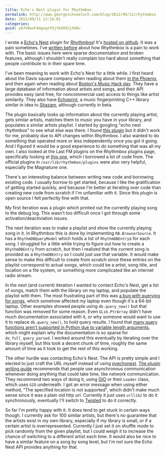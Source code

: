 ```yaml
---
title: Echo's Nest plugin for Rhythmbox
permalink: http://www.georgeschneeloch.com/blog/2012/09/11/rhythmbox
date: 2012/09/11 13:16:01
categories: 
guid: yAJV0wvF4mgoqzYUjYm5HZnjXU8=
---
```

I wrote a [Echo's Nest](http://www.echonest.com) plugin for [Rhythmbox](http://www.rhythmbox.org)! It's [hosted on github](http://github.com/bostonbusmap/rhythmbox-echonest). It was a pain sometimes. I've [written before](http://www.georgeschneeloch.com/blog/2012/08/07/productivity) about how Rhythmbox is a pain to work with. The basic issues here were sparse documentation and broken features, although I shouldn't really complain too hard about something that people contribute to in their spare time.

I've been meaning to work with Echo's Nest for a little while. I first heard about the Davis square company when reading about them [in the Phoenix](http://thephoenix.com/boston/music/119592-echo-nest-is-ready-to-fly/), and then again when reading about [Boston's Music Hack day](http://boston.musichackday.org). They have a large database of information about artists and songs, and their API provides easy (and free, for noncommercial use) access to things like artist similarity. They also have [Echoprint](http://echoprint.me), a music fingerprinting C++ library similar in idea to [Shazam](http://shazam.com), although currently in beta.

The plugin basically looks up information about the currently playing artist, gets similar artists, matches them to music you have in your library, and populates a similar artists playlist. I started by googling "echo nest rhythmbox" to see what else was there. I found [this plugin](https://github.com/tylerwilliams/rhythmbox-en-recommender) but it didn't work for me, probably due to API changes within Rhythmbox. I also wanted to do something that operated more or less independently once you got it going. And I figured it would be a good experience to do something that was all my own. I also looked at the Last FM plugins on the Rhythmbox plugins page, specifically looking at [this one](https://github.com/asermax/lastfm_queue), which I borrowed a lot of code from. The official plugins in `/usr/lib/rhythmbox/plugins` were also very helpful, especially the Magnatune one.

There's an interesting balance between writing new code and borrowing existing code. I usually borrow to get started, because I like the gratification of getting started quickly, and because I'm better at iterating over code than creating new code from scratch if I'm unfamiliar with it. Since this plugin is open source I felt perfectly fine with that.

My first iteration was a plugin which printed out the currently playing song to the debug log. This wasn't too difficult once I got through some activation/deactiviation issues.

The next iteration was to make a playlist and show the currently playing song in it. In Rhythmbox this is done by implementing `RB.BrowserSource`. It has a `RhythmDBQueryModel` which holds a list of `RhythmDBEntry`s for each song. I struggled for a little while trying to figure out how to create a `RhythmDBEntry` from scratch, but then I realized that the current song is provided as a `RhythmDBEntry` so I could just use that variable. It would make sense to make this difficult to create from scratch since these entries on the playlist correspond to actual songs, which could be a artist, song title, and location on a file system, or something more complicated like an internet radio stream.

In the next (and current) iteration I wanted to contact Echo's Nest, get a list of songs, match them with the library on my laptop, and populate the playlist with them. The most frustrating part of this was [a bug with querying for songs](http://stackoverflow.com/questions/12133250/how-do-i-query-for-data-in-rhythmbox), which somehow affected my laptop even though it's a 64-bit laptop. Other examples showed people using `db.query_new()` but that function was removed for some reason. Even `GLib.PtrArray` didn't have much documentation associated with it, or why someone would want to use it to replace `db.query_new()`, to hold query results. I found that [many query functions aren't supported in Python due to variable length arguments](http://wiki.uwcs.co.uk/Rhythmbox/PodcastPlugin), which might explain why the documentation is so sparse for `do_full_query_parsed`. I worked around this eventually by iterating over the library myself, but this took a decent chunk of time, roughly the same amount of time as it took to get the rest of this working.

The other hurdle was contacting Echo's Nest. The API is pretty simple and I elected to just craft the URL myself instead of using [pyechonest](http://github.com/echonest/pyechonest). [The plugin writing guide](https://live.gnome.org/RhythmboxPlugins/WritingGuide) recommends that people use asynchronous communication whenever doing anything that could take time, like network communication. They recommend two ways of doing it, using [GIO](http://en.wikipedia.org/wiki/GIO_(GNOME)) or their `Loader` class, which uses `GIO` underneath. I got an error message when using either method, "The specified location is not supported", which didn't make much sense since it was a plain old http url. Currently it just uses `urllib2` to do it synchronously, eventually I'll switch to [Twisted](http://www.twistedmatrix.com) to do it correctly.

So far I'm pretty happy with it. It does tend to get stuck in certain ways though. I currently ask for 100 similar artists, but there's no guarantee that the artists exist in my own library, especially if my library is small, or if a certain artist is overrepresented. Currently I just set it on shuffle mode to pick randomly from the given playlist, but I could weigh it to increase the chance of switching to a different artist each time. It would also be nice to have a similar feature on a song by song level, but I'm not sure the Echo Nest API provides anything for that.